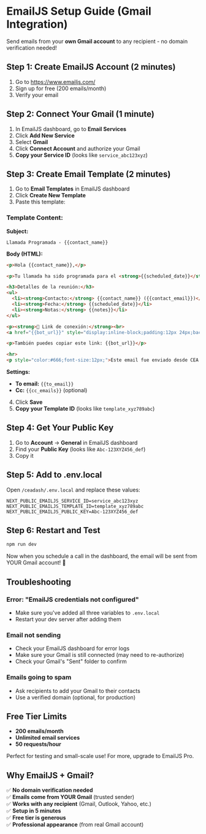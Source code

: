 # EmailJS Setup Guide (Gmail Integration)

Send emails from your **own Gmail account** to any recipient - no domain verification needed!

## Step 1: Create EmailJS Account (2 minutes)

1. Go to https://www.emailjs.com/
2. Sign up for free (200 emails/month)
3. Verify your email

## Step 2: Connect Your Gmail (1 minute)

1. In EmailJS dashboard, go to **Email Services**
2. Click **Add New Service**
3. Select **Gmail**
4. Click **Connect Account** and authorize your Gmail
5. **Copy your Service ID** (looks like `service_abc123xyz`)

## Step 3: Create Email Template (2 minutes)

1. Go to **Email Templates** in EmailJS dashboard
2. Click **Create New Template**
3. Paste this template:

### Template Content:

**Subject:**
```
Llamada Programada - {{contact_name}}
```

**Body (HTML):**
```html
<p>Hola {{contact_name}},</p>

<p>Tu llamada ha sido programada para el <strong>{{scheduled_date}}</strong></p>

<h3>Detalles de la reunión:</h3>
<ul>
  <li><strong>Contacto:</strong> {{contact_name}} ({{contact_email}})</li>
  <li><strong>Fecha:</strong> {{scheduled_date}}</li>
  <li><strong>Notas:</strong> {{notes}}</li>
</ul>

<p><strong>🔗 Link de conexión:</strong><br>
<a href="{{bot_url}}" style="display:inline-block;padding:12px 24px;background:#228BE6;color:white;text-decoration:none;border-radius:6px;margin:10px 0;">Unirse a la llamada</a></p>

<p>También puedes copiar este link: {{bot_url}}</p>

<hr>
<p style="color:#666;font-size:12px;">Este email fue enviado desde CEA Dashboard</p>
```

**Settings:**
- **To email:** `{{to_email}}`
- **Cc:** `{{cc_emails}}` (optional)

4. Click **Save**
5. **Copy your Template ID** (looks like `template_xyz789abc`)

## Step 4: Get Your Public Key

1. Go to **Account** → **General** in EmailJS dashboard
2. Find your **Public Key** (looks like `Abc-123XYZ456_def`)
3. Copy it

## Step 5: Add to .env.local

Open `/ceadash/.env.local` and replace these values:

```env
NEXT_PUBLIC_EMAILJS_SERVICE_ID=service_abc123xyz
NEXT_PUBLIC_EMAILJS_TEMPLATE_ID=template_xyz789abc
NEXT_PUBLIC_EMAILJS_PUBLIC_KEY=Abc-123XYZ456_def
```

## Step 6: Restart and Test

```bash
npm run dev
```

Now when you schedule a call in the dashboard, the email will be sent from YOUR Gmail account! 📧

## Troubleshooting

### Error: "EmailJS credentials not configured"
- Make sure you've added all three variables to `.env.local`
- Restart your dev server after adding them

### Email not sending
- Check your EmailJS dashboard for error logs
- Make sure your Gmail is still connected (may need to re-authorize)
- Check your Gmail's "Sent" folder to confirm

### Emails going to spam
- Ask recipients to add your Gmail to their contacts
- Use a verified domain (optional, for production)

## Free Tier Limits

- **200 emails/month**
- **Unlimited email services**
- **50 requests/hour**

Perfect for testing and small-scale use! For more, upgrade to EmailJS Pro.

## Why EmailJS + Gmail?

✅ **No domain verification needed**  
✅ **Emails come from YOUR Gmail** (trusted sender)  
✅ **Works with any recipient** (Gmail, Outlook, Yahoo, etc.)  
✅ **Setup in 5 minutes**  
✅ **Free tier is generous**  
✅ **Professional appearance** (from real Gmail account)

